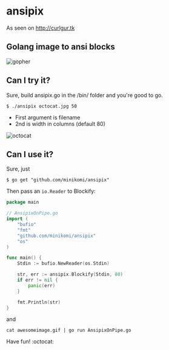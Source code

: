 # ansipix

As seen on http://curlgur.tk

## Golang image to ansi blocks

![gopher](http://i.imgur.com/hYecglD.png)

## Can I try it? 

Sure, build ansipix.go in the /bin/ folder and you're good to go.

`$ ./ansipix octocat.jpg 50`

* First argument is filename
* 2nd is width in columns (default 80)

![octocat](http://i.imgur.com/t3cGshc.png)

## Can I use it?

Sure, just 

``` shell
$ go get "github.com/minikomi/ansipix"
```

Then pass an `io.Reader` to Blockify:

```go
package main

// AnsipixOnPipe.go
import (
	"bufio"
	"fmt"
	"github.com/minikomi/ansipix"
	"os"
)

func main() {
	Stdin := bufio.NewReader(os.Stdin)

	str, err := ansipix.Blockify(Stdin, 80)
	if err != nil {
		panic(err)
	}

	fmt.Println(str)
}
```

and

`cat awesomeimage.gif | go run AnsipixOnPipe.go `

Have fun! :octocat:
